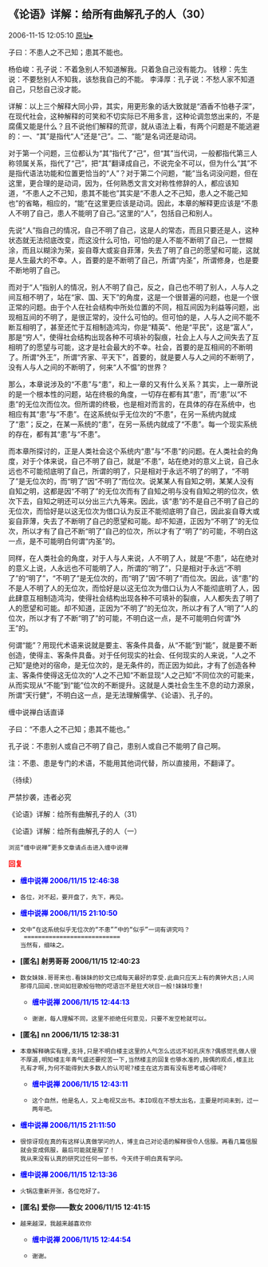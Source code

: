 ## 《论语》详解：给所有曲解孔子的人（30）
2006-11-15 12:05:10
[原址▸](http://www.fxgan.com/chan_time/2006_07_12/338.htm)



 



 


 子曰：不患人之不己知；患其不能也。


 


 杨伯峻：孔子说：不着急别人不知道解我。只着急自己没有能力。
   钱穆：先生说：不要愁别人不知我，该愁我自己的不能。
   李泽厚：孔子说：不愁人家不知道自己，只愁自己没才能。


 


 详解：以上三个解释大同小异，其实，用更形象的话大致就是“酒香不怕巷子深”，在现代社会，这种解释的可笑和不切实际已不用多言，这种论调忽悠出来的，不是腐儒又能是什么？且不说他们解释的荒谬，就从语法上看，有两个问题是不能逃避的：一、“其”是指代“人”还是“己”。二、“能”是名词还是动词。


 


  对于第一个问题，三位都认为“其”指代了“己”，但“其”当代词，一般都指代第三人称领属关系，指代了“己”，把“其”翻译成自己，不说完全不可以，但为什么“其”不是指代语法功能和位置更恰当的“人”？对于第二个问题，“能”当名词没问题，但在这里，更合理的是动词，因为，任何熟悉文言文对称性修辞的人，都应该知道，“不患人之不己知，患其不能也”其实是“不患人之不己知，患人之不能己知也”的省略，相应的，“能”在这里更应该是动词。因此，本章的解释更应该是“不患人不明了自己，患人不能明了自己。”这里的“人”，包括自己和别人。


 


  先说“人”指自己的情况，自己不明了自己，这是人的常态，而且只要还是人，这种状态就无法彻底改变，而这没什么可怕，可怕的是人不能不断明了自己，一世糊涂，而且以糊涂为荣，妄自尊大或妄自菲薄，失去了明了自己的愿望和可能，这就是人生最大的不幸。人，首要的是不断明了自己，所谓“内圣”，所谓修身，也是要不断地明了自己。


 


  而对于“人”指别人的情况，别人不明了自己，反之，自己也不明了别人，人与人之间互相不明了，站在“家、国、天下”的角度，这是一个很普遍的问题，也是一个很正常的问题。由于个人在社会结构中所处位置的不同，相互间因为利益等问题，出现相互间的不明了，是很正常的，没什么可怕的。但可怕的是，人与人之间不能不断互相明了，甚至还忙于互相制造鸿沟，你是“精英”、他是“平民”，这是“富人”，那是“穷人”，使得社会结构出现各种不可填补的裂痕，社会上人与人之间失去了互相明了的愿望与可能，这才是社会最大的不幸。社会，首要的是互相间的不断明了。所谓“外王”，所谓“齐家、平天下”，首要的，就是要人与人之间的不断明了，没有人与人之间的不断明了，何来“人不愠”的世界？


 


  那么，本章说涉及的“不患”与“患”，和上一章的又有什么关系？其实，上一章所说的是一个根本性的问题，站在终极的角度，一切存在都有其“患”，而“患”以“不患”的无位次而位次。但所谓的终极，也是相对而言的，在具体的存在系统中，也相应有其“患”与“不患”。在这系统似乎无位次的“不患”，在另一系统内就成了“患”；反之，在某一系统的“患”，在另一系统内就成了“不患”。每一个现实系统的存在，都有其“患”与“不患”。


 


  而本章所探讨的，正是人类社会这个系统内“患”与“不患”的问题。在人类社会的角度，对于个体来说，自己不明了自己，就是“不患”，站在绝对的意义上说，自己永远也不可能彻底明了自己，所谓的明了，只是相对于永远不明了的明了，“不明了”是无位次的，而“明了”因“不明了”而位次。说某某人有自知之明，某某人没有自知之明，这都是因“不明了”的无位次而有了自知之明与没有自知之明的位次，依次下去，自知之明还可以分出三六九等来。因此，该“患”的不是自己不明了自己的无位次，而恰好是以这无位次为借口认为反正不能彻底明了自己，因此妄自尊大或妄自菲薄，失去了不断明了自己的愿望和可能。却不知道，正因为“不明了”的无位次，所以才有了自己不断“明了”自己的位次，所以才有了“明了”的可能，不明白这一点，是不可能明白何谓“内圣”的。


 


  同样，在人类社会的角度，对于人与人来说，人不明了人，就是“不患”，站在绝对的意义上说，人永远也不可能明了人，所谓的“明了”，只是相对于永远“不明了”的“明了”，“不明了”是无位次的，而“明了”因“不明了”而位次。因此，该“患”的不是人不明了人的无位次，而恰好是以这无位次为借口认为人不能彻底明了人，因此肆意互相制造鸿沟，使得社会结构出现各种不可填补的裂痕，人人都失去了明了人的愿望和可能。却不知道，正因为“不明了”的无位次，所以才有了人“明了”人的位次，所以才有了不断“明了”的可能，不明白这一点，是不可能明白何谓“外王”的。


 


  何谓“能”？用现代术语来说就是要主、客条件具备，从“不能”到“能”，就是要不断创造，使得主、客条件具备。对于任何现实的社会、任何现实的人来说，“人之不己知”是绝对的宿命，是无位次的，是无条件的，而正因为如此，才有了创造各种主、客条件使得这无位次的“人之不己知”不断显现“人之己知”不同位次的可能来，从而实现从“不能”到“能”位次的不断提升。这就是人类社会生生不息的动力源泉，所谓“天行健”，不明白这一点，是无法理解儒学、《论语》、孔子的。


 


 缠中说禅白话直译


 


 子曰：“不患人之不己知；患其不能也。”


 


 孔子说：不患别人或自己不明了自己，患别人或自己不能明了自己啊。


 


 注：不患、患是专门的术语，不能用其他词代替，所以直接用，不翻译了。


 


 
  
   （待续）
  
  
   
  
  
   严禁抄袭，违者必究
  
  
   
  
  
   《论语》详解：给所有曲解孔子的人（31）
  
  
   
  
  
   《论语》详解：给所有曲解孔子的人（一）
  
  
   
  
  
   
  
  
   
    浏览“缠中说禅”更多文章请点击进入缠中说禅
   
  
 





<font color='red'>**回复**</font>


- **<font color='blue'>缠中说禅 2006/11/15 12:46:38</font>**
- ```
  各位，对不起，要开盘了，先下，再见。
  ```
- **<font color='blue'>缠中说禅 2006/11/15 21:10:50</font>**
- ```
  文中“在这系统似乎无位次的“不患””中的“似乎”一词有讲究吗？ 
   ===========================
  当然有，细味之。
  ```
- **[匿名] 射男哥哥  2006/11/15 12:40:23**
- ```
  数女妹妹.哥哥来也.看妹妹的妙文已成每天最好的享受.此曲只应天上有的黄钟大吕;人间那得几回闻.世间如狂歌般俗物的呓语岂不是狂犬吠日一般!妹妹珍重! 
  ```
   - **<font color='blue'>缠中说禅 2006/11/15 12:44:13</font>**
   - ```
     谢谢，每人理解不同，这里不拒绝任何意见，只要不发空枪就可以。
     ```
- **[匿名] nn  2006/11/15 12:38:31**
- ```
  本章解释确实有理,支持,只是不明白楼主这里的人气怎么远远不如孔庆东?偶感觉孔做人很不厚道,明知楼主年青气盛还要挖苦一下,当然楼主的回复也够水准的,按偶的观点,楼主比孔有才啊,为何不能得到大多数人的认可呢?楼主在这方面有没有思考或心得呢? 
  ```
   - **<font color='blue'>缠中说禅 2006/11/15 12:43:11</font>**
   - ```
     这个自然，他是名人，又上电视又出书。本ID现在不想太出名，主要是时间未到，过一两年吧。
     ```
- **<font color='blue'>缠中说禅 2006/11/15 21:11:50</font>**
- ```
  很惊讶现在真的有这样认真做学问的人，博主自己对论语的解释很令人信服。再看几篇信服就会变成佩服，最后可能就是服了！
  我从来没有认真的研究过任何一部书，今天终于明白真有学问。
  ```
- **<font color='blue'>缠中说禅 2006/11/15 12:13:36</font>**
- ```
  火锅店重新开张，各位吃好了。
  ```
- **[匿名] 爱你――数女  2006/11/15 12:41:15**
- ```
  越来越深，我越来越喜欢你 
  ```
   - **<font color='blue'>缠中说禅 2006/11/15 12:44:54</font>**
   - ```
     谢谢。
     ```
